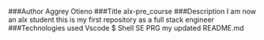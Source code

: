 ###Author
Aggrey Otieno
###Title 
alx-pre_course
###Description
I am now an alx student this is my first repository as a full stack engineer
###Technologies used
Vscode $ Shell
SE PRG
my updated README.md
